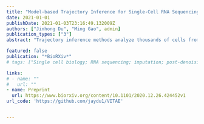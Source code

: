 ```yaml
---
title: "Model-based Trajectory Inference for Single-Cell RNA Sequencing Using Deep Learning with a Mixture Prior"
date: 2021-01-01
publishDate: 2021-01-03T23:16:49.132009Z
authors: ["Jinhong Du", "Ming Gao", admin]
publication_types: ["3"]
abstract: "Trajectory inference methods analyze thousands of cells from single-cell sequencing technologies and computationally infer their developmental trajectories. Though many tools have been developed for trajectory inference, most of them lack a coherent statistical model and reliable uncertainty quantification. In this paper, we present VITAE, a probabilistic method combining a latent hierarchical mixture model with variational autoencoders to infer trajectories from posterior approximations. VITAE is computationally scalable and can adjust for confounding covariates to integrate multiple datasets. We show that VITAE outperforms other state-of-the-art trajectory inference methods on both real and synthetic data under various trajectory topologies. We also apply VITAE to jointly analyze two single-cell RNA sequencing datasets on mouse neocortex. Our results suggest that VITAE can successfully uncover a shared developmental trajectory of the projection neurons and reliably order cells from both datasets along the inferred trajectory."

featured: false
publication: "*BioRXiv*"
# tags: ["Single cell biology; RNA sequencing; imputation; post-denoising inference; empirical Bayes; deep learning"]

links:
# - name: ""
#   url: ""
- name: Preprint
  url: https://www.biorxiv.org/content/10.1101/2020.12.26.424452v1
url_code: 'https://github.com/jaydu1/VITAE'


---
```


